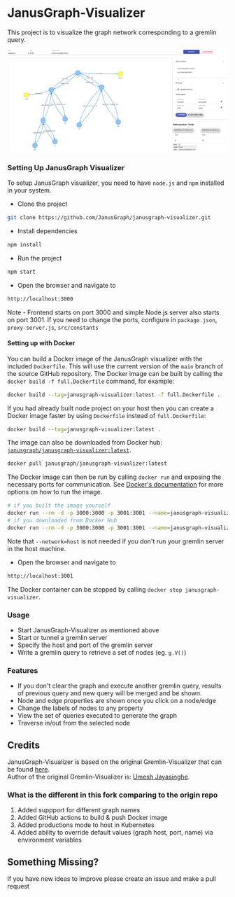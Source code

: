# JanusGraph-Visualizer
This project is to visualize the graph network corresponding to a gremlin query.

![alt text](https://raw.githubusercontent.com/JanusGraph/janusgraph-visualizer/refs/heads/main/assets/JanusGraph-Visualizer.png)

### Setting Up JanusGraph Visualizer
To setup JanusGraph visualizer, you need to have `node.js` and `npm` installed in your system.

* Clone the project
```sh
git clone https://github.com/JanusGraph/janusgraph-visualizer.git
```
* Install dependencies
```sh
npm install
```
* Run the project
```sh
npm start
```
* Open the browser and navigate to
```sh
http://localhost:3000
```

Note - Frontend starts on port 3000 and simple Node.js server also starts on port 3001. If you need to change the ports, configure in `package.json`, `proxy-server.js`, `src/constants` 

#### Setting up with Docker

You can build a Docker image of the JanusGraph visualizer with the included `Dockerfile`.
This will use the current version of the `main` branch of the source GitHub repository.
The Docker image can be built by calling the `docker build -f full.Dockerfile` command, for example:

```sh
docker build --tag=janusgraph-visualizer:latest -f full.Dockerfile .
```

If you had already built node project on your host then you can create a Docker image faster by using `Dockerfile` instead of `full.Dockerfile`: 

```sh
docker build --tag=janusgraph-visualizer:latest .
```

The image can also be downloaded from Docker hub: [`janusgraph/janusgraph-visualizer:latest`](https://hub.docker.com/r/janusgraph/janusgraph-visualizer).

```sh
docker pull janusgraph/janusgraph-visualizer:latest
```

The Docker image can then be run by calling `docker run` and exposing the necessary ports for communication. See [Docker's documentation](https://docs.docker.com/engine/reference/commandline/run/) for more options on how to run the image.

```sh
# if you built the image yourself
docker run --rm -d -p 3000:3000 -p 3001:3001 --name=janusgraph-visualizer --network=host janusgraph-visualizer:latest
# if you downloaded from Docker Hub
docker run --rm -d -p 3000:3000 -p 3001:3001 --name=janusgraph-visualizer --network=host janusgraph/janusgraph-visualizer:latest
```
Note that `--network=host` is not needed if you don't run your gremlin server in the host machine. 

* Open the browser and navigate to
```sh
http://localhost:3001
```

The Docker container can be stopped by calling `docker stop janusgraph-visualizer`.

### Usage
* Start JanusGraph-Visualizer as mentioned above
* Start or tunnel a gremlin server
* Specify the host and port of the gremlin server
* Write a gremlin query to retrieve a set of nodes (eg. `g.V()`)

### Features
* If you don't clear the graph and execute another gremlin query, results of previous query and new query will be merged and be shown.
* Node and edge properties are shown once you click on a node/edge
* Change the labels of nodes to any property
* View the set of queries executed to generate the graph
* Traverse in/out from the selected node

## Credits
JanusGraph-Visualizer is based on the original Gremlin-Visualizer that can be found [here](https://github.com/prabushitha/gremlin-visualizer).   
Author of the original Gremlin-Visualizer is: [Umesh Jayasinghe](https://github.com/prabushitha).

### What is the different in this fork comparing to the origin repo
1. Added suppport for different graph names
2. Added GitHub actions to build & push Docker image
3. Added productions mode to host in Kubernetes
4. Added ability to override default values (graph host, port, name) via environment variables

## Something Missing?

If you have new ideas to improve please create an issue and make a pull request
